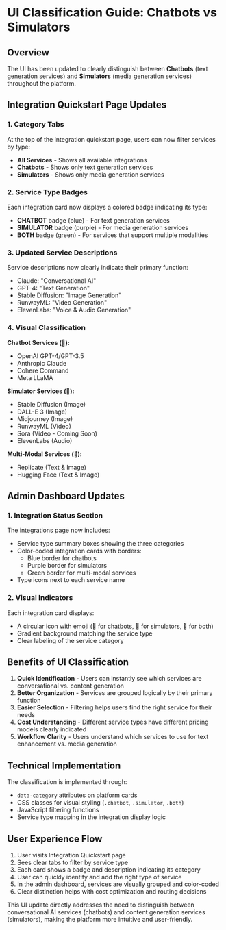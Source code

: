 # UI Classification Guide: Chatbots vs Simulators

## Overview

The UI has been updated to clearly distinguish between **Chatbots** (text generation services) and **Simulators** (media generation services) throughout the platform.

## Integration Quickstart Page Updates

### 1. Category Tabs
At the top of the integration quickstart page, users can now filter services by type:
- **All Services** - Shows all available integrations
- **Chatbots** - Shows only text generation services
- **Simulators** - Shows only media generation services

### 2. Service Type Badges
Each integration card now displays a colored badge indicating its type:
- **CHATBOT** badge (blue) - For text generation services
- **SIMULATOR** badge (purple) - For media generation services  
- **BOTH** badge (green) - For services that support multiple modalities

### 3. Updated Service Descriptions
Service descriptions now clearly indicate their primary function:
- Claude: "Conversational AI"
- GPT-4: "Text Generation"
- Stable Diffusion: "Image Generation"
- RunwayML: "Video Generation"
- ElevenLabs: "Voice & Audio Generation"

### 4. Visual Classification

**Chatbot Services (💬):**
- OpenAI GPT-4/GPT-3.5
- Anthropic Claude
- Cohere Command
- Meta LLaMA

**Simulator Services (🎨):**
- Stable Diffusion (Image)
- DALL-E 3 (Image)
- Midjourney (Image)
- RunwayML (Video)
- Sora (Video - Coming Soon)
- ElevenLabs (Audio)

**Multi-Modal Services (🔄):**
- Replicate (Text & Image)
- Hugging Face (Text & Image)

## Admin Dashboard Updates

### 1. Integration Status Section
The integrations page now includes:
- Service type summary boxes showing the three categories
- Color-coded integration cards with borders:
  - Blue border for chatbots
  - Purple border for simulators
  - Green border for multi-modal services
- Type icons next to each service name

### 2. Visual Indicators
Each integration card displays:
- A circular icon with emoji (💬 for chatbots, 🎨 for simulators, 🔄 for both)
- Gradient background matching the service type
- Clear labeling of the service category

## Benefits of UI Classification

1. **Quick Identification** - Users can instantly see which services are conversational vs. content generation
2. **Better Organization** - Services are grouped logically by their primary function
3. **Easier Selection** - Filtering helps users find the right service for their needs
4. **Cost Understanding** - Different service types have different pricing models clearly indicated
5. **Workflow Clarity** - Users understand which services to use for text enhancement vs. media generation

## Technical Implementation

The classification is implemented through:
- `data-category` attributes on platform cards
- CSS classes for visual styling (`.chatbot`, `.simulator`, `.both`)
- JavaScript filtering functions
- Service type mapping in the integration display logic

## User Experience Flow

1. User visits Integration Quickstart page
2. Sees clear tabs to filter by service type
3. Each card shows a badge and description indicating its category
4. User can quickly identify and add the right type of service
5. In the admin dashboard, services are visually grouped and color-coded
6. Clear distinction helps with cost optimization and routing decisions

This UI update directly addresses the need to distinguish between conversational AI services (chatbots) and content generation services (simulators), making the platform more intuitive and user-friendly.